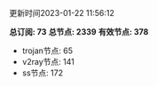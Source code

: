 更新时间2023-01-22 11:56:12

**总订阅: 73**
**总节点: 2339**
**有效节点: 378**
- trojan节点: 65
- v2ray节点: 141
- ss节点: 172
